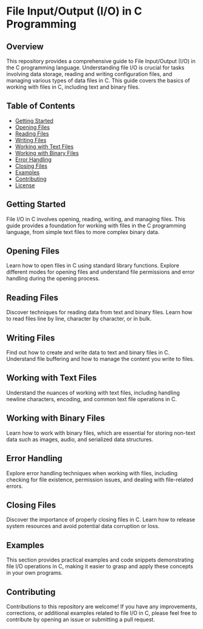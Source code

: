 # File Input/Output (I/O) in C Programming

## Overview

This repository provides a comprehensive guide to File Input/Output (I/O) in the C programming language. Understanding file I/O is crucial for tasks involving data storage, reading and writing configuration files, and managing various types of data files in C. This guide covers the basics of working with files in C, including text and binary files.

## Table of Contents

- [Getting Started](#getting-started)
- [Opening Files](#opening-files)
- [Reading Files](#reading-files)
- [Writing Files](#writing-files)
- [Working with Text Files](#working-with-text-files)
- [Working with Binary Files](#working-with-binary-files)
- [Error Handling](#error-handling)
- [Closing Files](#closing-files)
- [Examples](#examples)
- [Contributing](#contributing)
- [License](#license)

## Getting Started

File I/O in C involves opening, reading, writing, and managing files. This guide provides a foundation for working with files in the C programming language, from simple text files to more complex binary data.

## Opening Files

Learn how to open files in C using standard library functions. Explore different modes for opening files and understand file permissions and error handling during the opening process.

## Reading Files

Discover techniques for reading data from text and binary files. Learn how to read files line by line, character by character, or in bulk.

## Writing Files

Find out how to create and write data to text and binary files in C. Understand file buffering and how to manage the content you write to files.

## Working with Text Files

Understand the nuances of working with text files, including handling newline characters, encoding, and common text file operations in C.

## Working with Binary Files

Learn how to work with binary files, which are essential for storing non-text data such as images, audio, and serialized data structures.

## Error Handling

Explore error handling techniques when working with files, including checking for file existence, permission issues, and dealing with file-related errors.

## Closing Files

Discover the importance of properly closing files in C. Learn how to release system resources and avoid potential data corruption or loss.

## Examples

This section provides practical examples and code snippets demonstrating file I/O operations in C, making it easier to grasp and apply these concepts in your own programs.

## Contributing

Contributions to this repository are welcome! If you have any improvements, corrections, or additional examples related to file I/O in C, please feel free to contribute by opening an issue or submitting a pull request.

